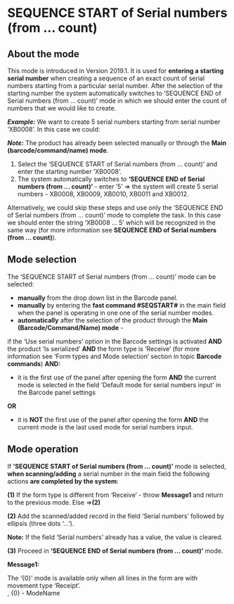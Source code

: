 # SEQUENCE START of Serial numbers (from ... count)


 ## About the mode
 
 
This mode is introduced in Version 2019.1. It is used for **entering a starting serial number** when creating a sequence of an exact count of serial numbers starting from a particular serial number. After the selection of the starting number the system automatically switches to ‘SEQUENCE END of Serial numbers (from ... count)’ mode in which we should enter the count of numbers that we would like to create.

***Example:*** We want to create 5 serial numbers starting from serial number ‘XB0008’. In this case we could:

***Note:*** The product has already been selected manually or through the **Main (barcode/command/name) mode**.
1. Select the ‘SEQUENCE START of Serial numbers (from ... count)’ and enter the starting number ’XB0008’.
2. The system automatically switches to **‘SEQUENCE END of Serial numbers (from ... count)‘** - enter ‘5’
=> the system will create 5 serial numbers - XB0008, XB0009, XB0010, XB0011 and XB0012.

Alternatively, we could skip these steps and use only the ‘SEQUENCE END of Serial numbers (from ... count)’ mode to complete the task. In this case we should enter the string ‘XB0008 ... 5’ which will be recognized in the same way (for more information see **SEQUENCE END of Serial numbers (from ... count)**).
 
## Mode selection
 
The ‘SEQUENCE START of Serial numbers (from ... count)’ mode can be selected:
- **manually** from the drop down list in the Barcode panel.  
- **manually** by entering the **fast command #SEQSTART#**  in the main field when the panel is operating in one one of the serial number modes.
- **automatically** after the selection of the product through the **Main (Barcode/Command/Name) mode** - 

if the ‘Use serial numbers’ option in the Barcode settings is activated **AND** the product ‘Is serialized’ **AND** the form type is ‘Receive’ (for more information see ‘Form types and Mode selection’ section in topic **Barcode commands**) **AND:**
 - it is the first use of the panel after opening the form **AND** the current mode is selected in the field ‘Default mode for serial numbers input’ in the Barcode panel settings 

**OR**

-  it is **NOT** the first use of the panel after opening the form **AND** the current mode is the last used mode for serial numbers input.
 
## Mode operation
 
If **’SEQUENCE START of Serial numbers (from ... count)’** mode is selected, **when scanning/adding** a serial number in the main field the following actions **are completed by the system**:

**(1)** If the form type is different from ‘Receive’ - throw **Message1** and return to the previous mode.  Else =>**(2)**</br>

**(2)** Add the scanned/added record in the field ‘Serial numbers’ followed by ellipsis (three dots ‘...’).</br>

**Note:** If the field ‘Serial numbers’ already has a value, the value is cleared.</br>

**(3)** Proceed in  **‘SEQUENCE END of Serial numbers (from ... count)‘** mode.</br>
 
**Message1:**

The ‘{0}’ mode is available only when all lines in the form are with movement type ‘Receipt’.</br>
, {0} - ModeName

